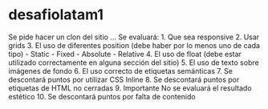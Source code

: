 # desafiolatam1
Se pide hacer un clon del sitio ... Se evaluará: 1. Que sea responsive 2. Usar grids 3. El uso de diferentes position     (debe haber por lo menos uno de cada tipo)     - Static     - Fixed     - Absolute     - Relative 4. El uso de float (debe estar utilizado correctamente en alguna sección del sitio) 5. El uso de texto sobre imágenes de fondo 6. El uso correcto de etiquetas semánticas 7. Se descontará puntos por utilizar CSS Inline 8. Se descontará puntos por etiquetas de HTML no cerradas 9. Importante No se evaluará el resultado estético  10. Se descontará puntos por falta de contenido
